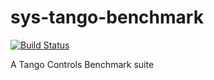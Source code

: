 # sys-tango-benchmark
[![Build Status](https://travis-ci.org/S2Innovation/sys-tango-benchmark.svg?branch=master)](https://travis-ci.org/S2Innovation/sys-tango-benchmark)

A Tango Controls Benchmark suite


